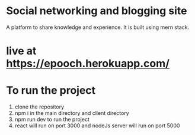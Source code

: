 # Social networking and blogging site
A platform to share knowledge and experience. 
It is built using mern stack.

# live at https://epooch.herokuapp.com/

# To run the project
1. clone the repository
2. npm i in the main directory and client directory
3. npm run dev to run the project
4. react will run on port 3000 and nodeJs server will run on port 5000


